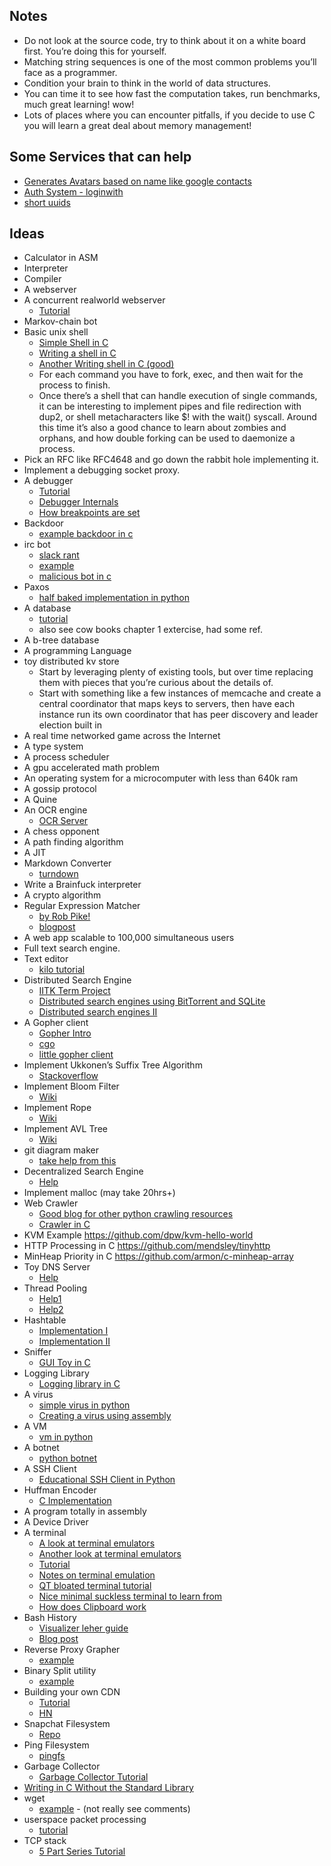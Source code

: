 ## Notes
- Do not look at the source code, try to think about it on a white board first. You’re doing this for yourself.
- Matching string sequences is one of the most common problems you’ll face as a programmer.
- Condition your brain to think in the world of data structures.
- You can time it to see how fast the computation takes, run benchmarks, much great learning! wow!
- Lots of places where you can encounter pitfalls, if you decide to use C you will learn a great deal about memory management!

## Some Services that can help
- [Generates Avatars based on name like google contacts](https://ui-avatars.com/)
- [Auth System - loginwith](https://login-with.com)
- [short uuids](http://hashids.org/python/)

## Ideas
- Calculator in ASM
- Interpreter
- Compiler
- A webserver
- A concurrent realworld webserver
    - [Tutorial](https://eli.thegreenplace.net/2017/concurrent-servers-part-1-introduction/)
- Markov-chain bot
- Basic unix shell
    - [Simple Shell in C](https://github.com/jmreyes/simple-c-shell)
    - [Writing a shell in C](https://brennan.io/2015/01/16/write-a-shell-in-c/)
    - [Another Writing shell in C (good)](https://indradhanush.github.io/blog/writing-a-unix-shell-part-1/)
    - For each command you have to fork, exec, and then wait for the process to finish.
    - Once there’s a shell that can handle execution of single commands, it can be interesting to implement pipes and file redirection with dup2, or shell metacharacters like $! with the wait() syscall. Around this time it’s also a good chance to learn about zombies and orphans, and how double forking can be used to daemonize a process.
- Pick an RFC like RFC4648 and go down the rabbit hole implementing it.
- Implement a debugging socket proxy.
- A debugger
    - [Tutorial](https://blog.tartanllama.xyz/writing-a-linux-debugger-setup/)
    - [Debugger Internals](https://backtrace.io/blog/backtrace/debugger-internals/)
    - [How breakpoints are set](https://majantali.net/2016/10/how-breakpoints-are-set/)
- Backdoor
    - [example backdoor in c](https://github.com/m-o-/Backdoor)
- irc bot
    - [slack rant](http://sircmpwn.github.io/2018/03/10/How-to-write-an-IRC-bot.html)
    - [example](http://zork.net/~nick/shazbot/README.html)
    - [malicious bot in c](https://github.com/ironbits/IRC-Bots)
- Paxos
    - [half baked implementation in python](https://github.com/henryr/toy_paxos/blob/master/toy_paxos.py)
- A database
    - [tutorial](https://cstack.github.io/db_tutorial/)
    - also see cow books chapter 1 extercise, had some ref.
- A b-tree database
- A programming Language
- toy distributed kv store
    - Start by leveraging plenty of existing tools, but over time replacing them with pieces that you’re curious about the details of.
    - Start with something like a few instances of memcache and create a central coordinator that maps keys to servers, then have each instance run its own coordinator that has peer discovery and leader election built in
- A real time networked game across the Internet
- A type system
- A process scheduler
- A gpu accelerated math problem
- An operating system for a microcomputer with less than 640k ram
- A gossip protocol
- A Quine
- An OCR engine
    - [OCR Server](https://realpython.com/setting-up-a-simple-ocr-server/)
- A chess opponent
- A path finding algorithm
- A JIT
- Markdown Converter
    - [turndown](https://github.com/domchristie/turndown)
- Write a Brainfuck interpreter
- A crypto algorithm
- Regular Expression Matcher
    - [by Rob Pike!](http://www.cs.princeton.edu/courses/archive/spr09/cos333/beautiful.html)
    - [blogpost](https://nickdrane.com/build-your-own-regex/)
- A web app scalable to 100,000 simultaneous users
- Full text search engine.
- Text editor
    - [kilo tutorial](https://viewsourcecode.org/snaptoken/kilo/)
- Distributed Search Engine
    - [IITK Term Project](https://github.com/zorroblue/distributed-search-engine)
    - [Distributed search engines using BitTorrent and SQLite](https://github.com/lmatteis/torrent-net/blob/master/README.md)
    - [Distributed search engines II](https://archive.is/QFxUy)
- A Gopher client
    - [Gopher Intro](http://davebucklin.com/play/2018/03/31/how-to-gopher.html)
    - [cgo](https://github.com/kieselsteini/cgo)
    - [little gopher client](http://runtimeterror.com/tools/gopher/)
- Implement Ukkonen’s Suffix Tree Algorithm
    -  [Stackoverflow](https://stackoverflow.com/questions/9452701/ukkonens-suffix-tree-algorithm-in-plain-english)
- Implement Bloom Filter
    - [Wiki](https://en.wikipedia.org/wiki/Bloom_filter)
- Implement Rope
    - [Wiki](https://en.wikipedia.org/wiki/Rope_(data_structure))
- Implement AVL Tree
    - [Wiki](https://en.wikipedia.org/wiki/AVL_tree)
- git diagram maker
    - [take help from this](https://zwischenzugs.com/2018/03/08/create-your-own-git-diagrams/)
- Decentralized Search Engine
    - [Help](https://lobste.rs/s/0qqymz/building_decentralized_bittorrent)
- Implement malloc (may take 20hrs+)
- Web Crawler 
    - [Good blog for other python crawling resources](http://www.automatingosint.com/blog/)
    - [Crawler in C](https://github.com/petterw/crawler)
- KVM Example https://github.com/dpw/kvm-hello-world
- HTTP Processing in C https://github.com/mendsley/tinyhttp
- MinHeap Priority in C https://github.com/armon/c-minheap-array
- Toy DNS Server
    - [Help](https://github.com/francois/dnsd)
- Thread Pooling
    - [Help1](https://github.com/jonhoo/pthread_pool)
    - [Help2](https://github.com/mbrossard/threadpool)
- Hashtable
    - [Implementation I](https://github.com/watmough/jwHash)
    - [Implementation II](https://github.com/jamesroutley/write-a-hash-table)
- Sniffer
    - [GUI Toy in C](https://github.com/onestraw/sniffer)
- Logging Library
    - [Logging library in C](https://github.com/rxi/log.c)
- A virus
    - [simple virus in python](https://github.com/cranklin/Python-Virus)
    - [Creating a virus using assembly](https://cranklin.wordpress.com/2016/12/26/how-to-create-a-virus-using-the-assembly-language/)
- A VM
    - [vm in python](https://github.com/GedRap/xs-vm)
- A botnet
    - [python botnet](https://github.com/farhan3/py-botnet)
- A SSH Client
    - [Educational SSH Client in Python](https://github.com/tetrakai/ssh_client)
- Huffman Encoder
    - [C Implementation](https://github.com/drichardson/huffman)
- A program totally in assembly
- A Device Driver
- A terminal
    - [A look at terminal emulators](https://lwn.net/Articles/749992/)
    - [Another look at terminal emulators](https://anarc.at/blog/2018-04-12-terminal-emulators-1/)
    - [Tutorial](http://www.lihaoyi.com/post/BuildyourownCommandLinewithANSIescapecodes.html)
    - [Notes on terminal emulation](http://zork.net/~st/jottings/Notes_on_Terminal_Emulation.html)
    - [QT bloated terminal tutorial](https://donniewest.com/build-your-own-minimal-and-scriptable-terminal)
    - [Nice minimal suckless terminal to learn from](https://st.suckless.org)
    - [How does Clipboard work](https://www.uninformativ.de/blog/postings/2017-04-02/0/POSTING-en.html)
- Bash History
    - [Visualizer leher guide](https://hackernoon.com/visualizing-data-in-terminal-using-lehar-7cfded09c1ad)
    - [Blog post](https://spin.atomicobject.com/2016/05/28/log-bash-history/)
- Reverse Proxy Grapher
    - [example](https://paranoidbeavers.ca/rev-proxy-grapher.html)
- Binary Split utility
    - [example](https://jugad2.blogspot.in/2016/04/bsplit-binary-file-split-utility-in.html)
- Building your own CDN
    - [Tutorial](https://pasztor.at/blog/building-your-own-cdn)
    - [HN](https://news.ycombinator.com/item?id=16374645)
- Snapchat Filesystem
    - [Repo](https://github.com/hausdorff/snapchat-fs)
- Ping Filesystem
    - [pingfs](https://lobste.rs/s/nxgsfh/pingfs_filesystem_where_data_is_stored)
- Garbage Collector
    - [Garbage Collector Tutorial](https://archive.is/kv8BC)
- [Writing in C Without the Standard Library](http://weeb.ddns.net/0/programming/c_without_standard_library_linux.txt)
- wget
    - [example](https://lobste.rs/s/oxvcxj/wget_50_lines_c_code) - (not really see comments)
- userspace packet processing
    - [tutorial](https://github.com/emmericp/ixy)
- TCP stack
    - [5 Part Series Tutorial](http://www.saminiir.com/lets-code-tcp-ip-stack-1-ethernet-arp/)